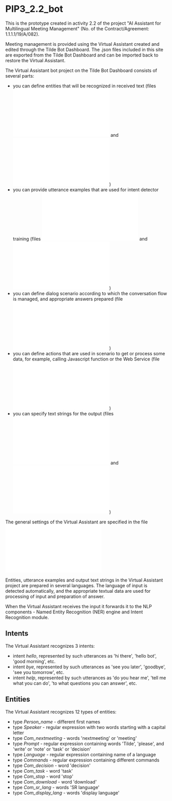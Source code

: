 # PIP3_2.2_bot
This is the prototype created in activity 2.2 of the project "AI Assistant for Multilingual Meeting Management" (No. of the Contract/Agreement: 1.1.1.1/19/A/082).

Meeting management is provided using the Virtual Assistant created and edited through the Tilde Bot Dashboard. The .json files included in this site are exported from the Tilde Bot Dashboard and can be imported back to restore the Virtual Assistant.

The Virtual Assistant bot project on the Tilde Bot Dashboard consists of several parts:

- you can define entities that will be recognized in received text (files ![/entity/en-en.json](/entity/en-en.json) and ![/entity/lv-lv.json](/entity/lv-lv.json))
- you can provide utterance examples that are used for intent detector training (files ![/intent/en-en.json](/intent/en-en.json) and ![/intent/lv-lv.json](/intent/lv-lv.json))
- you can define dialog scenario according to which the conversation flow is managed, and appropriate answers prepared (file ![/model.json](/model.json))
- you can define actions that are used in scenario to get or process some data, for example, calling Javascript function or the Web Service  (file ![/actions.json](/actions.json))
- you can specify text strings for the output (files ![/lang/en-en.json](/lang/en-en.json) and ![/lang/lv-lv.json](/lang/lv-lv.json))

The general settings of the Virtual Assistant are specified in the file ![/settings.json](/settings.json)

Entities, utterance examples and output text strings in the Virtual Assistant project are prepared in several languages. The language of input is detected automatically, and the appropriate textual data are used for processing of input and preparation of answer.

When the Virtual Assistant receives the input it forwards it to the NLP components - Named Entity Recognition (NER) engine and Intent Recognition module.

## Intents

The Virtual Assistant recognizes 3 intents:

- intent *hello*, represented by such utterances as 'hi there', 'hello bot', 'good morning', etc.
- intent *bye*, represented by such utterances as 'see you later', 'goodbye', 'see you tomorrow', etc.
- intent *help*, represented by such utterances as 'do you hear me', 'tell me what you can do', 'to what questions you can answer', etc.

## Entities

The Virtual Assistant recognizes 12 types of entities:

- type *Person_name* - different first names
- type *Speaker* - regular expression with two words starting with a capital letter
- type *Com_nextmeeting* - words 'nextmeeting' or 'meeting'
- type *Prompt* - regular expression containing words 'Tilde', 'please', and 'write' or 'note' or 'task' or 'decision'
- type *Language* - regular expression containing name of a language
- type *Commands* - regular expression containing different commands
- type *Com_decision* - word 'decision'
- type *Com_task* - word 'task'
- type *Com_stop* - word 'stop'
- type *Com_download* - word 'download'
- type *Com_sr_lang* - words 'SR language'
- type *Com_display_lang* - words 'display language'
